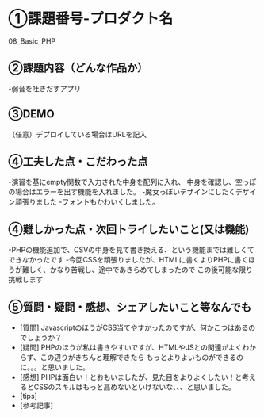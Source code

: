 # ①課題番号-プロダクト名
08_Basic_PHP

## ②課題内容（どんな作品か）
-弱音を吐きだすアプリ

## ③DEMO
（任意）デプロイしている場合はURLを記入

## ④工夫した点・こだわった点
-演習を基にempty関数で入力された中身を配列に入れ、
中身を確認し、空っぽの場合はエラーを出す機能を入れました。
-魔女っぽいデザインにしたくデザイン頑張りました
-フォントもかわいくしました。

## ④難しかった点・次回トライしたいこと(又は機能)
-PHPの機能追加で、CSVの中身を見て書き換える、という機能までは難しくてできなかったです
-今回CSSを頑張りましたが、HTMLに書くよりPHPに書くほうが難しく、かなり苦戦し、途中であきらめてしまったので
この後可能な限り挑戦します

## ⑤質問・疑問・感想、シェアしたいこと等なんでも
- [質問]
JavascriptのほうがCSS当てやすかったのですが、何かこつはあるのでしょうか？
- [疑問]
PHPのほうが私は書きやすいですが、HTMLやJSとの関連がよくわからず、この辺りがきちんと理解できたら
もっとよりよいものができるのに。。。と思いました。
- [感想]
PHPは面白い！とおもいましたが、見た目をよりよくしたい！と考えるとCSSのスキルはもっと高めないといけないな、、、と思いました。
- [tips]
- [参考記事]